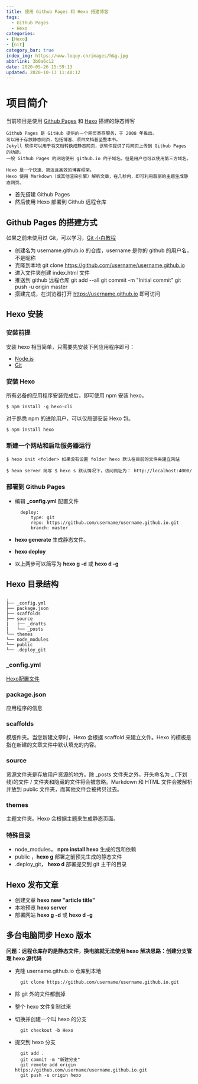 ```yaml
---
title: 使用 Github Pages 和 Hexo 搭建博客
tags:
  - Github Pages
  - Hexo
categories: 
- [Hexo]
- [Git]
category_bar: true
index_img: https://www.loquy.cn/images/h&g.jpg
abbrlink: 3b0a6c12
date: 2020-05-26 15:59:13
updated: 2020-10-13 11:40:12
---
```

# 项目简介
当前项目是使用 [Github Pages](https://pages.github.com/) 和 [Hexo](https://Hexo.io/zh-cn/docs/) 搭建的静态博客

    Github Pages 是 GitHub 提供的一个网页寄存服务，于 2008 年推出。
    可以用于存放静态网页，包括博客、项目文档甚至整本书。
    Jekyll 软件可以用于将文档转换成静态网页，该软件提供了将网页上传到 Github Pages 的功能。
    一般 Github Pages 的网站使用 github.io 的子域名，但是用户也可以使用第三方域名。

    Hexo 是一个快速、简洁且高效的博客框架。
    Hexo 使用 Markdown（或其他渲染引擎）解析文章，在几秒内，即可利用靓丽的主题生成静态网页。

- 首先搭建 Github Pages
- 然后使用 Hexo 部署到 Github 远程仓库

## Github Pages 的搭建方式
如果之前未使用过 Git，可以学习，[Git 小白教程](http://rogerdudler.github.io/git-guide/index.zh.html)
- 创建名为 username.github.io 的仓库，username 是你的 github 的用户名，不是昵称
- 克隆到本地 
    git clone https://github.com/username/username.github.io
- 进入文件夹创建 index.html 文件
- 推送到 github 远程仓库
    git add --all
    git commit -m "Initial commit"
    git push -u origin master
- 搭建完成，在浏览器打开 https://username.github.io 即可访问

## Hexo 安装

### 安装前提
安装 hexo 相当简单，只需要先安装下列应用程序即可：
- [Node.js](https://nodejs.org/en/)
- [Git](https://git-scm.com/)

### 安装 Hexo
所有必备的应用程序安装完成后，即可使用 npm 安装 hexo。

    $ npm install -g hexo-cli

对于熟悉 npm 的进阶用户，可以仅局部安装 Hexo 包。

    $ npm install hexo
    
### 新建一个网站和启动服务器运行

    $ hexo init <folder> 如果没有设置 folder hexo 默认在目前的文件夹建立网站

    $ hexo server 简写 $ hexo s 默认情况下，访问网址为： http://localhost:4000/

### 部署到 Github Pages
- 编辑 **_config.yml** 配置文件

        deploy:
            type: git
            repo: https://github.com/username/username.github.io.git
            branch: master  

- **hexo generate** 生成静态文件。
- **hexo deploy**
- 以上两步可以简写为 **hexo g -d** 或 **hexo d -g**


## Hexo 目录结构
    .
    ├── _config.yml 
    ├── package.json
    ├── scaffolds
    ├── source
    |   ├── _drafts
    |   └── _posts
    └── themes
    └── node_modules
    └── public
    └── .deploy_git

### _config.yml
[Hexo配置文件](https://Hexo.io/zh-cn/docs/configuration)

### package.json
应用程序的信息

### scaffolds
模版件夹。当您新建文章时，Hexo 会根据 scaffold 来建立文件。Hexo 的模板是指在新建的文章文件中默认填充的内容。

### source
资源文件夹是存放用户资源的地方。除 _posts 文件夹之外，开头命名为 _ (下划线)的文件 / 文件夹和隐藏的文件将会被忽略。Markdown 和 HTML 文件会被解析并放到 public 文件夹，而其他文件会被拷贝过去。

### themes
主题文件夹。Hexo 会根据主题来生成静态页面。

### 特殊目录
- node_modules， **npm install hexo** 生成的包和依赖
- public ，**hexo g** 部署之前预先生成的静态文件
- .deploy_git， **hexo d** 部署提交到 git 主干的目录

## Hexo 发布文章
- 创建文章 **hexo new "article title"**
- 本地预览 **hexo server**
- 部署网站 **hexo g -d** 或 **hexo d -g**

## 多台电脑同步 Hexo 版本
**问题：远程仓库存的是静态文件，换电脑就无法使用 hexo**
**解决思路：创建分支管理 hexo 源代码**

- 克隆 username.github.io 仓库到本地

        git clone https://github.com/username/username.github.io.git

- 除 git 外的文件都删掉

- 整个 hexo 文件复制过来

- 切换并创建一个叫 hexo 的分支

        git checkout -b Hexo

- 提交到 hexo 分支

        git add .
        git commit -m "新建分支"
        git remote add origin https://github.com/username/username.github.io.git
        git push -u origin hexo
